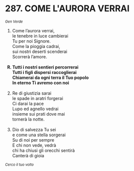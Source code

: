# 287. COME L'AURORA VERRAI

<sub><i>Gen Verde</i></sub>
<ol>
	<li>Come l’aurora verrai,<br>
		le tenebre in luce cambierai<br>
		Tu per noi Signore.<br>
		Come la pioggia cadrai,<br>
		sui nostri deserti scenderai<br>
		Scorrerà l’amore.</li><br>
	<b><li type="A" value="18">Tutti i nostri sentieri percorrerai<br>
		Tutti i figli dispersi raccoglierai<br>
		Chiamerai da ogni terra il Tuo popolo<br>
		In eterno Ti avremo con noi</li></b><br>
	<li value="2">Re di giustizia sarai<br>
		le spade in aratri forgerai<br>
		Ci darai la pace<br>
		Lupo ed agnello vedrai<br>
		insieme sui prati dove mai<br>
		tornerà la notte.</li><br>
	<li>Dio di salvezza Tu sei<br>
		e come una stella sorgerai<br>
		Su di noi per sempre<br>
		E chi non vede, vedrà<br>
		chi ha chiusi gli orecchi sentirà<br>
		Canterà di gioia</li>
</ol>
<sub><i>Cerco il tuo volto</i></sub>
